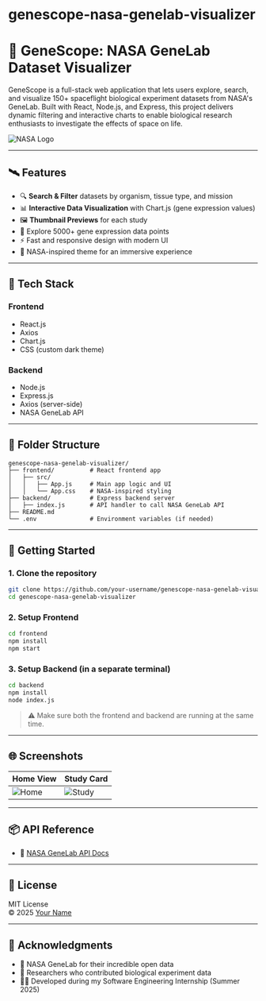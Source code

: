 # genescope-nasa-genelab-visualizer

# 🚀 GeneScope: NASA GeneLab Dataset Visualizer

GeneScope is a full-stack web application that lets users explore, search, and visualize 150+ spaceflight biological experiment datasets from NASA's GeneLab. Built with React, Node.js, and Express, this project delivers dynamic filtering and interactive charts to enable biological research enthusiasts to investigate the effects of space on life.

![NASA Logo](https://upload.wikimedia.org/wikipedia/commons/e/e5/NASA_logo.svg)

---

## 🛰 Features

- 🔍 **Search & Filter** datasets by organism, tissue type, and mission
- 📊 **Interactive Data Visualization** with Chart.js (gene expression values)
- 🖼️ **Thumbnail Previews** for each study
- 🧬 Explore 5000+ gene expression data points
- ⚡ Fast and responsive design with modern UI
- 🎨 NASA-inspired theme for an immersive experience

---

## 🔧 Tech Stack

### Frontend
- React.js
- Axios
- Chart.js
- CSS (custom dark theme)

### Backend
- Node.js
- Express.js
- Axios (server-side)
- NASA GeneLab API

---

## 📁 Folder Structure

```
genescope-nasa-genelab-visualizer/
├── frontend/          # React frontend app
│   ├── src/
│   │   ├── App.js     # Main app logic and UI
│   │   └── App.css    # NASA-inspired styling
├── backend/           # Express backend server
│   ├── index.js       # API handler to call NASA GeneLab API
├── README.md
└── .env               # Environment variables (if needed)
```

---

## 🚀 Getting Started

### 1. Clone the repository

```bash
git clone https://github.com/your-username/genescope-nasa-genelab-visualizer.git
cd genescope-nasa-genelab-visualizer
```

### 2. Setup Frontend

```bash
cd frontend
npm install
npm start
```

### 3. Setup Backend (in a separate terminal)

```bash
cd backend
npm install
node index.js
```

> ⚠️ Make sure both the frontend and backend are running at the same time.

---

## 🌐 Screenshots

| Home View | Study Card |
|-----------|------------|
| ![Home](https://your-screenshot-link.com) | ![Study](https://your-screenshot-link.com) |

---

## 📦 API Reference

- 🔗 [NASA GeneLab API Docs](https://genelab-data.ndc.nasa.gov/genelab/data-access)

---

## 📄 License

MIT License  
© 2025 [Your Name](https://github.com/your-username)

---

## 🌟 Acknowledgments

- 🚀 NASA GeneLab for their incredible open data  
- 🧪 Researchers who contributed biological experiment data  
- 👨‍💻 Developed during my Software Engineering Internship (Summer 2025)
